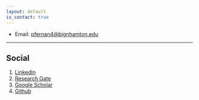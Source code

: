 ```yaml
---
layout: default
is_contact: true
---
```


* Email: [pfernan4@bignhamton.edu](mailto:pfernan4@binghamton.edu)

---

## Social

1. [LinkedIn](https://www.linkedin.com/in/pravini-fernando-b42b7241/)
2. [Research Gate](https://www.researchgate.net/profile/Pravini_Fernando2)
3. [Google Scholar]()
4. [Github]()
